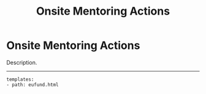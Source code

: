 ﻿---
title: Onsite Mentoring Actions
description:  Description.
category: Community
subCategory: Onsite Mentoring Actions
image: /images/Zebras_Cropped.jpg
imageTitle: Zebras. By Marieke Kuijpers via freeimages.com. Freeimages content license.
imageLink: http://www.freeimages.com/photo/zebra-in-black-white-1381687
---
# Onsite Mentoring Actions

Description.

-----------

```styledYaml
templates:
- path: eufund.html
```
